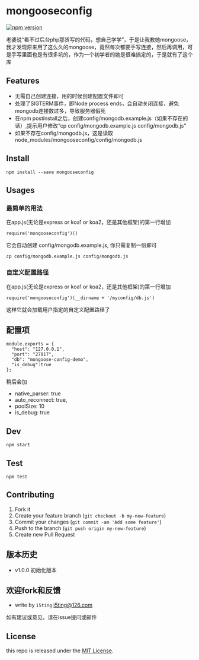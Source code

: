 # mongooseconfig

[![npm version](https://badge.fury.io/js/mongooseconfig.svg)](http://badge.fury.io/js/mongooseconfig)

老婆说“看不过后台php那货写的代码，想自己学学”，于是让我教她mongoose，我才发现原来用了这么久的mongoose，竟然每次都要手写连接，然后再调用，可是手写里面也是有很多坑的，作为一个初学者的她是很难搞定的，于是就有了这个库

## Features

- 无需自己创建连接，用的时候创建配置文件即可
- 处理了SIGTERM事件，即Node process ends，会自动关闭连接，避免mongodb连接数过多，导致服务器假死
- 在npm postinstall之后，创建config/mongodb.example.js（如果不存在的话）,提示用户修改“cp config/mongodb.example.js config/mongodb.js”
- 如果不存在config/mongodb.js，这是读取node_modules/mongooseconfig/config/mongodb.js


## Install

```
npm install --save mongooseconfig
```

## Usages

### 最简单的用法

在app.js(无论是express or koa1 or koa2，还是其他框架)的第一行增加

```
require('mongooseconfig')()
```

它会自动创建 config/mongodb.example.js, 你只需复制一份即可

```
cp config/mongodb.example.js config/mongodb.js
```
### 自定义配置路径

在app.js(无论是express or koa1 or koa2，还是其他框架)的第一行增加

```
require('mongooseconfig')(__dirname + '/myconfig/db.js')
```

这样它就会加载用户指定的自定义配置路径了


## 配置项

```
module.exports = {
  "host": "127.0.0.1",
  "port": "27017",
  "db": "mongoose-config-demo",
  "is_debug":true
};
```

稍后会加

- native_parser: true
- auto_reconnect: true,
- poolSize: 10
- is_debug: true

## Dev

```
npm start
```

## Test

```
npm test
```


## Contributing

1. Fork it
2. Create your feature branch (`git checkout -b my-new-feature`)
3. Commit your changes (`git commit -am 'Add some feature'`)
4. Push to the branch (`git push origin my-new-feature`)
5. Create new Pull Request

## 版本历史

- v1.0.0 初始化版本

## 欢迎fork和反馈

- write by `i5ting` i5ting@126.com

如有建议或意见，请在issue提问或邮件

## License

this repo is released under the [MIT
License](http://www.opensource.org/licenses/MIT).
